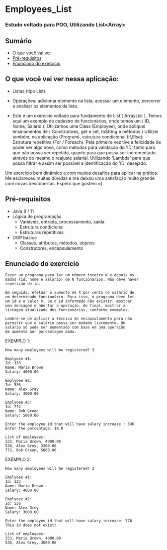# Employees_List
### Estudo voltado para POO, Utilizando List&lt;Array>


## Sumário
- [O que você vai ver](#O-que-você-vai-ver)
- [Pré-requisitos](#pré-requisitos)
- [Enunciado do exercício](#Enunciado-do-exercício)

## O que você vai ver nessa aplicação:
- Listas (tipo List)
- Operações: adicionar elemento na lista, acessar um elemento, percorrer e analisar os elementos da lista.

- Este é um exercicio voltado para fundamento de List ( ArrayList ).
Temos aqui um exemplo de cadastro de funcionários, onde temos um ( ID, Nome, Salário ).
Utilizamos uma Class (Employee), onde apliquei ensinamentos de ( Construtores, get e set, toString e métodos.)
Utilizei também, na aplicação (Program), estrutura condicional (If,Else); Estrutura repetitiva (For / Foreach).
Pela primeira vez tive a felicidade de poder ver algo novo, como métodos para validação do 'ID' tanto para que não possa ser repetido,
quanto para que possa ser incrementado através do mesmo o reajuste salarial. 
Utilizando 'Lambda' para que possa filtrar e assim ser possível a identificação do 'ID' desejado.

Um exercício bem dinâmico e com muitos desafios para aplicar na prática.
Me esclareceu muitas dúvidas e me deixou uma satisfação muito grande com novas descobertas.
Espero que gostem =)

## Pré-requisitos

- Java 8 / 11
- Lógica de programação
  - Variáveis, entrada, processamento, saída
  - Estrutura condicional
  - Estruturas repetitivas
- OOP básica
  - Classes, atributos, métodos, objetos
  - Construtores, encapsulamento

## Enunciado do exercício

```
Fazer um programa para ler um número inteiro N e depois os 
dados (id, nome e salario) de N funcionários. Não deve haver 
repetição de id. 
 
Em seguida, efetuar o aumento de X por cento no salário de 
um determinado funcionário. Para isso, o programa deve ler 
um id e o valor X. Se o id informado não existir, mostrar 
uma mensagem e abortar a operação. Ao final, mostrar a 
listagem atualizada dos funcionários, conforme exemplos.
 
Lembre-se de aplicar a técnica de encapsulamento para não 
permitir que o salário possa ser mudado livremente. Um 
salário só pode ser aumentado com base em uma operação 
de aumento por porcentagem dada.
```

EXEMPLO 1:
```
How many employees will be registered? 3

Emplyoee #1:
Id: 333
Name: Maria Brown
Salary: 4000.00

Emplyoee #2:
Id: 536
Name: Alex Grey
Salary: 3000.00

Emplyoee #3:
Id: 772
Name: Bob Green
Salary: 5000.00

Enter the employee id that will have salary increase : 536
Enter the percentage: 10.0

List of employees:
333, Maria Brown, 4000.00
536, Alex Grey, 3300.00
772, Bob Green, 5000.00
```

EXEMPLO 2:
```
How many employees will be registered? 2

Emplyoee #1:
Id: 333
Name: Maria Brown
Salary: 4000.00

Emplyoee #2:
Id: 536
Name: Alex Grey
Salary: 3000.00

Enter the employee id that will have salary increase: 776
This id does not exist!

List of employees:
333, Maria Brown, 4000.00
536, Alex Grey, 3000.00
```

